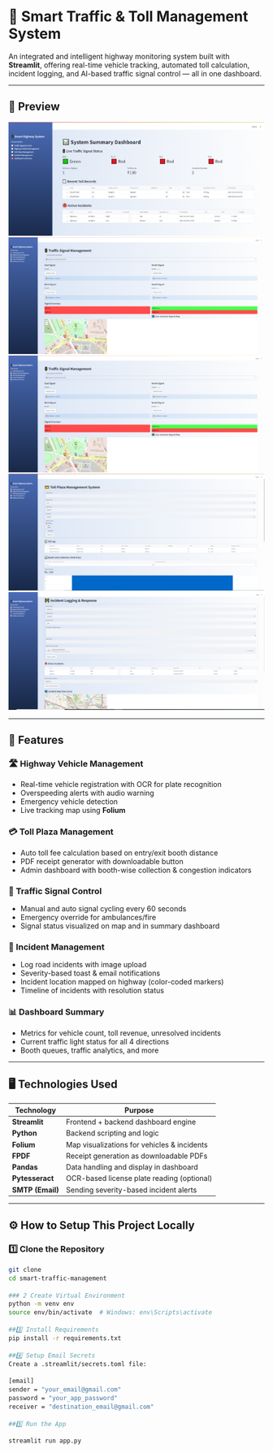 # 🚦 Smart Traffic & Toll Management System

An integrated and intelligent highway monitoring system built with **Streamlit**, offering real-time vehicle tracking, automated toll calculation, incident logging, and AI-based traffic signal control — all in one dashboard.

---

## 📸 Preview

![Smart Dashboard Preview](Assets/Screenshots/s5.png)
![Smart App Preview](Assets/Screenshots/s1.png)
![Smart App Preview](Assets/Screenshots/s1.png)
![Smart App Preview](Assets/Screenshots/s3.png)
![Smart App Preview](Assets/Screenshots/s4.png)


---

## 🌟 Features

### 🛣️ Highway Vehicle Management
- Real-time vehicle registration with OCR for plate recognition
- Overspeeding alerts with audio warning
- Emergency vehicle detection
- Live tracking map using **Folium**

### 💳 Toll Plaza Management
- Auto toll fee calculation based on entry/exit booth distance
- PDF receipt generator with downloadable button
- Admin dashboard with booth-wise collection & congestion indicators

### 🚦 Traffic Signal Control
- Manual and auto signal cycling every 60 seconds
- Emergency override for ambulances/fire
- Signal status visualized on map and in summary dashboard

### 🚧 Incident Management
- Log road incidents with image upload
- Severity-based toast & email notifications
- Incident location mapped on highway (color-coded markers)
- Timeline of incidents with resolution status

### 📊 Dashboard Summary
- Metrics for vehicle count, toll revenue, unresolved incidents
- Current traffic light status for all 4 directions
- Booth queues, traffic analytics, and more

---

## 🖥️ Technologies Used

| Technology       | Purpose                                         |
|------------------|--------------------------------------------------|
| **Streamlit**     | Frontend + backend dashboard engine             |
| **Python**        | Backend scripting and logic                     |
| **Folium**        | Map visualizations for vehicles & incidents     |
| **FPDF**          | Receipt generation as downloadable PDFs         |
| **Pandas**        | Data handling and display in dashboard          |
| **Pytesseract**   | OCR-based license plate reading (optional)      |
| **SMTP (Email)**  | Sending severity-based incident alerts          |

---

## ⚙️ How to Setup This Project Locally

### 1️⃣ Clone the Repository
```bash
git clone 
cd smart-traffic-management

### 2 Create Virtual Environment
python -m venv env
source env/bin/activate  # Windows: env\Scripts\activate

##3️⃣ Install Requirements
pip install -r requirements.txt

##4️⃣ Setup Email Secrets
Create a .streamlit/secrets.toml file:

[email]
sender = "your_email@gmail.com"
password = "your_app_password"
receiver = "destination_email@gmail.com"

##5️⃣ Run the App

streamlit run app.py
